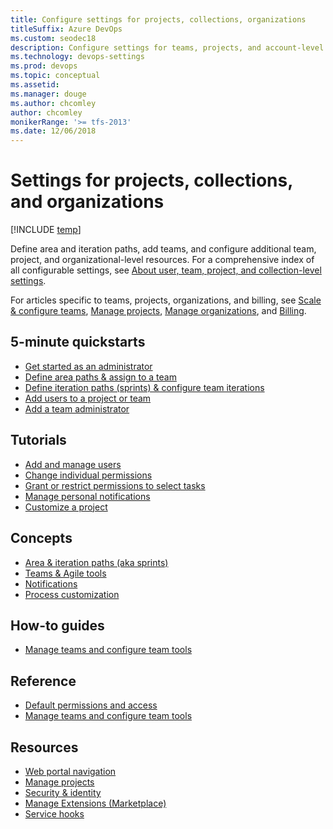 ```yaml
---
title: Configure settings for projects, collections, organizations
titleSuffix: Azure DevOps
ms.custom: seodec18
description: Configure settings for teams, projects, and account-level objects
ms.technology: devops-settings
ms.prod: devops
ms.topic: conceptual
ms.assetid: 
ms.manager: douge
ms.author: chcomley
author: chcomley
monikerRange: '>= tfs-2013'
ms.date: 12/06/2018
---
```


# Settings for projects, collections, and organizations

[!INCLUDE [temp](../../_shared/version-vsts-tfs-all-versions.md)] 

Define area and iteration paths, add teams, and configure additional team, project, and organizational-level resources. For a comprehensive index of all configurable settings, see [About user, team, project, and collection-level settings](about-settings.md). 

For articles specific to teams, projects, organizations, and billing, see [Scale & configure teams](scale/index.md), [Manage projects](../projects/index.md), [Manage organizations](../accounts/index.md), and [Billing](../billing/index.md).

## 5-minute quickstarts

- [Get started as an administrator](../../user-guide/project-admin-tutorial.md?toc=/azure/devops/organizations/settings/toc.json&bc=/azure/devops/organizations/settings/breadcrumb/toc.json)
- [Define area paths & assign to a team](set-area-paths.md)
- [Define iteration paths (sprints) & configure team iterations](set-iteration-paths-sprints.md) 
- [Add users to a project or team](../security/add-users-team-project.md?toc=/azure/devops/organizations/settings/toc.json&bc=/azure/devops/organizations/settings/breadcrumb/toc.json)  
- [Add a team administrator](../../organizations/settings/add-team-administrator.md?toc=/azure/devops/organizations/settings/toc.json&bc=/azure/devops/organizations/settings/breadcrumb/toc.json) 


## Tutorials

- [Add and manage users](../accounts/add-organization-users.md?toc=/azure/devops/organizations/settings/toc.json&bc=/azure/devops/organizations/settings/breadcrumb/toc.json)  
- [Change individual permissions](../security/change-individual-permissions.md) 
- [Grant or restrict permissions to select tasks](../security/restrict-access.md) 
- [Manage personal notifications](../../notifications/howto-manage-personal-notifications.md) 
- [Customize a project](./work/customize-process.md) 


## Concepts 

- [Area & iteration paths (aka sprints)](about-areas-iterations.md) 
- [Teams & Agile tools](about-teams-and-settings.md) 
- [Notifications](../../notifications/about-notifications.md)   
- [Process customization](./work/inheritance-process-model.md)        


## How-to guides
  
- [Manage teams and configure team tools](manage-teams.md)   


## Reference
- [Default permissions and access](../security/permissions-access.md?toc=/azure/devops/organizations/settings/toc.json&bc=/azure/devops/organizations/settings/breadcrumb/toc.json)  
- [Manage teams and configure team tools](../../organizations/settings/manage-teams.md?toc=/azure/devops/organizations/settings/toc.json&bc=/azure/devops/organizations/settings/breadcrumb/toc.json)  


## Resources

- [Web portal navigation](../../project/navigation/index.md) 
- [Manage projects](../projects/index.md) 
- [Security & identity](../security/index.md) 
- [Manage Extensions (Marketplace)](../../marketplace/index.md) 
- [Service hooks](../../service-hooks/index.md) 
 